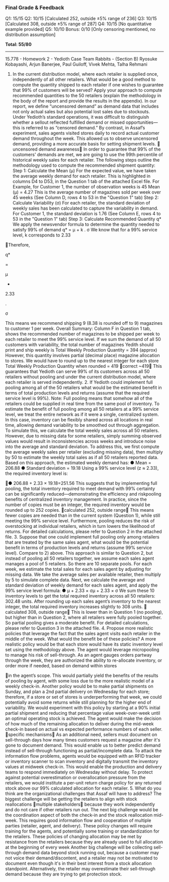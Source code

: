 ### Final Grade & Feedback

Q1: 15/15
Q2: 10/15 [Calculated 252, outside ±5% range of 236]
Q3: 10/15 [Calculated 308, outside ±5% range of 287]
Q4: 10/15 [No quantitative example provided]
Q5: 10/10
Bonus: 0/10 [Only censoring mentioned, no distribution assumption]

**Total: 55/80**

---

15.778 - Homework 2 - Yedioth Case
Team Rabbits - (Section B)
Ryosuke Kobayashi, Arjun Banerjee, Paul Guiloff, Vivek Mehta, Talha Rehmani
1. In the current distribution model, where each retailer is supplied once, independently of all
other retailers. What would be a good method to compute the quantity shipped to each
retailer if one wishes to guarantee that 99% of customers will be served? Apply your
approach to compute recommended quantities to the 50 retailers (explain the methodology
in the body of the report and provide the results in the appendix).
In our report, we define “uncensored demand” as demand data that includes not only actual
sales but also potential lost sales due to stockouts. Under Yedioth’s standard operations, it
was difficult to distinguish whether a sellout reflected fulfilled demand or missed
opportunities—this is referred to as “censored demand.” By contrast, in Assaf’s
experiment, sales agents visited stores daily to record actual customer demand throughout
the week. This allowed us to observe uncensored demand, providing a more accurate basis
for setting shipment levels. 🚨uncensored demand awareness🚨
In order to guarantee that 99% of the customers' demands are met, we are going to use the
99th percentile of historical weekly sales for each retailer. The following steps outline the
methodology used to compute the recommended shipment quantity:
Step 1: Calculate the Mean (μ)
For the expected value, we have taken the average weekly demand for each retailer. This
is highlighted in columns D4 to D53, in the Question 1 tab of the attached Excel file.
For Example, for Customer 1, the number of observation weeks is 45
Mean
(μ)
=
4.27
This is the average number of magazines sold per week over 45 weeks
(See Column D, rows 4 to 53 in the "Question 1" tab)
Step 2: Calculate Variability (σ)
For each retailer, the standard deviation of weekly sales has been calculated to capture the
variability
in
demand.
For
Customer
1,
the
standard
deviation
is
1.76
(See Column E, rows 4 to 53 in the "Question 1" tab)
Step 3: Calculate Recommended Quantity q*
We apply the newsvendor formula to determine the quantity needed to satisfy 99% of
demand
q* = μ + k . σ
We know that for a 99% service level, k corresponds to 2.33

Therefore,

q*

=

μ

+

2.33

.

σ

This means we recommend shipping 9 (8.38 is rounded off to 9) magazines to customer 1
per week.
Overall
Summary:
Column F in Question 1 tab, shows the recommended number of magazines to be shipped
per week to each retailer to meet the 99% service level.
If we sum the demand of all 50 customers with variability, the total number of magazines
Yedith should print and ship weekly is
Total Weekly Production Quantity = 394 (approx)
However, this quantity involves partial (decimal place) magazine allocation to stores. We
would have to round up to the nearest integer for each store
Total Weekly Production Quantity when rounded = 419 🚨correct ~419🚨
This guarantees that Yedioth can serve 99% of its customers across all 50 retailers without
pooling and under the current distribution model, where each retailer is served
independently.
2. If Yedioth could implement full pooling among all of the 50 retailers what would be the
estimated benefit in terms of total production levels and returns (assume that the required
service level is 99%). Note: Full pooling means that somehow all of the retailers could be
supplied in real time from the same pool of inventory.
To estimate the benefit of full pooling among all 50 retailers at a 99% service level, we
treat the entire network as if it were a single, centralized system. In this case, inventory can
be flexibly shared across all locations in real time, allowing demand variability to be
smoothed out through aggregation.
To simulate this, we calculate the total weekly sales across all 50 retailers. However, due
to missing data for some retailers, simply summing observed values would result in
inconsistencies across weeks and introduce noise into the average and standard deviation.
To address this, we first compute the average weekly sales per retailer (excluding missing
data), then multiply by 50 to estimate the weekly total sales as if all 50 retailers reported
data.
Based on this approach, the estimated weekly demand has:
● Mean = 206.88
● Standard deviation = 19.18
Using a 99% service level (z ≈ 2.33), the required inventory level
is:

● 206.88 + 2.33 × 19.18=251.56
This suggests that by implementing full pooling, the total
inventory required to meet demand with 99% certainty can be
significantly reduced—demonstrating the efficiency and riskpooling benefits of centralized inventory management. In
practice, since the number of copies must be an integer, the
required inventory would be rounded up to 252 copies. 🚨calculated 252, outside range🚨 This means
fewer copies are needed than in the current system (Question 1),
while still meeting the 99% service level. Furthermore, pooling
reduces the risk of overstocking at individual retailers, which in
turn lowers the likelihood of returns.
For detailed calculations, please refer to Question 2 in the attached file.
3. Suppose that one could implement full pooling only among retailers that are treated by the
same sales agent, what would be the potential benefit in terms of production levels and
returns (assume 99% service level). Compare to 2) above.
This approach is similar to Question 2, but instead of pooling all 50 retailers together, we
assume each sales agent manages a pool of 5 retailers. So there are 10 separate pools.
For each week, we estimate the total sales for each sales agent by adjusting for missing
data. We take the average sales per available retailer, then multiply by 5 to simulate
complete data.
Next, we calculate the average and standard deviation of weekly demand for each sales
agent, and apply the 99% service level formula:
● μ + 2.33 × σμ + 2.33 × σ
We sum these 10 inventory levels to get the total required inventory across all 50 retailers:
302.48 units. After rounding up each sales agent’s inventory to the nearest integer, the total
required inventory increases slightly to 308 units. 🚨calculated 308, outside range🚨
This is lower than in Question 1 (no pooling), but higher than in Question 2, where all
retailers were fully pooled together. So partial pooling gives a moderate benefit.
For detailed calculations, please refer to Question 3 in the attached file.
4. Propose more realistic policies that leverage the fact that the sales agent visits each retailer
in the middle of the week. What would the benefit be of these policies?
A more realistic policy would be that each store would have its static inventory level set
using the methodology above. The agent would leverage micropooling to manage his risk
of sell-through. As an agent gauges orders partway through the week, they are authorized
the ability to re-allocate inventory, or order more if needed, based on demand within stores

in the agent’s scope. This would partially yield the benefits of the results of pooling by
agent, with some loss due to the more realistic model of a weekly check-in.
Another policy would be to make partial shipments on Sunday, and plan a 2nd partial
delivery on Wednesday for each store; therefore, if a store or set of stores is
underperforming that week, we could potentially avoid some returns while still planning
for the higher end of variability. We would experiment with this policy by starting at a
90% initial partial shipment and reducing that percentage value week-over-week until an
optimal operating stock is achieved. The agent would make the decision of how much of
the remaining allocation to deliver during the mid-week check-in based on actual vs
expected performance numbers of each seller. 🚨specific mechanisms🚨
As an additional need, sellers must document on sell-through days how many times
customers request a magazine after it's gone to document demand. This would enable us
to better predict demand instead of sell-through functioning as partial/incomplete data.
To attack the information flow problems, agents would be equipped with an RFID tracker
or inventory scanner to scan inventory and digitally transmit the inventory values at midweek check-in. This would enable the production and delivery teams to respond
immediately on Wednesday without delay.
To protect against potential overestimation or overallocation pressure from the retailers,
we would institute a per-unit return charge policy for any returned stock above our 99%
calculated allocation for each retailer.
5. What do you think are the organizational challenges that Assaf will have to address?
The biggest challenge will be getting the retailers to align with stock reallocations 🚨multiple stakeholders🚨 because
they work independently and do not care if other retailers run out.
The next big challenge would be the coordination aspect of both the check-in and the stock
reallocation mid-week. This requires good information flow and cooperation of multiple
parties (retailer, agent, and delivery).
These policy changes will require training for the agents, and potentially some training or
standardization for the retailers.
These policies of changing allocation may be met by resistance from the retailers because
they are already used to full allocation at the beginning of every week
Another big challenge will be collecting sell-through demand data beyond stock running
out, because a customer may not voice their demand/discontent, and a retailer may not be
motivated to document even though it's in their best interest from a stock allocation
standpoint. Alternatively, the retailer may overestimate their sell-through demand because
they are trying to get protection stock.

